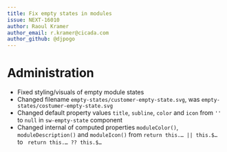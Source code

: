 ```yaml
---
title: Fix empty states in modules
issue: NEXT-16010
author: Raoul Kramer
author_email: r.kramer@cicada.com 
author_github: @djpogo
---
```

# Administration
* Fixed styling/visuals of empty module states
* Changed filename `empty-states/customer-empty-state.svg`, was `empty-states/costumer-empty-state.svg`
* Changed default property values `title`, `subline`, `color` and `icon` from `''` to `null` in `sw-empty-state` component
* Changed internal of computed properties `moduleColor()`, `moduleDescription()` and `moduleIcon()` from `return this.… || this.$…` to ` return this.… ?? this.$…`

